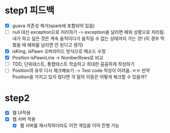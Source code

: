 # step1 피드백
- [x] guava 의존성 제거(spark에 포함되어 있음)
- [ ] null 대신 exception으로 처리하기
  -> exception을 날리면 예외 상황으로 처리됨. 내가 하고 싶은 것은 계속 움직이다가 움직일 수 없는 상태까지 가는 것! 
  (이 경우 막혔을 때 예외를 날리면 안 된다고 생각)
- [x] isKing, isPawn 오버라이드 방식으로 메소드 수정
- [x] Position isPawnLine -> NumberRows로 비교
- [ ] TDD, 단위테스트, 통합테스트 학습하고 최대한 꼼꼼하게 작성하기
- [ ] Position의 유무 다시 체크해보기
  -> Test code 작성이 어려움..ㅠㅠ 만약 Position을 가지고 있지 않다면 각 말의 이동은 어떻게 체크할 수 있을까?

# step2

- [x] 웹 UI적용
- [x] 웹 서버 적용
    - [x] 웹 서버를 재시작하더라도 이전 게임을 이어 진행 가능